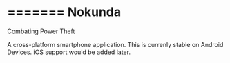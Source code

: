 =======
Nokunda
=======
Combating Power Theft

A cross-platform smartphone application. This is currenly stable on Android Devices. iOS support would be added later. 

